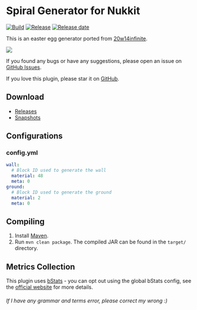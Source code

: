 # Spiral Generator for Nukkit
[![Build](https://img.shields.io/circleci/build/github/wode490390/SpiralGenerator/master)](https://circleci.com/gh/wode490390/SpiralGenerator/tree/master)
[![Release](https://img.shields.io/github/v/release/wode490390/SpiralGenerator)](https://github.com/wode490390/SpiralGenerator/releases)
[![Release date](https://img.shields.io/github/release-date/wode490390/SpiralGenerator)](https://github.com/wode490390/SpiralGenerator/releases)
<!--[![Servers](https://img.shields.io/bstats/servers/6987)](https://bstats.org/plugin/bukkit/SpiralGenerator/6987)
[![Players](https://img.shields.io/bstats/players/6987)](https://bstats.org/plugin/bukkit/SpiralGenerator/6987)-->

This is an easter egg generator ported from [20w14infinite](https://minecraft.gamepedia.com/Java_Edition_20w14infinite).

![](https://i.loli.net/2020/04/03/Asik94fwuNPvFnb.png)

If you found any bugs or have any suggestions, please open an issue on [GitHub Issues](https://github.com/wode490390/SpiralGenerator/issues).

If you love this plugin, please star it on [GitHub](https://github.com/wode490390/SpiralGenerator).

## Download
- [Releases](https://github.com/wode490390/SpiralGenerator/releases)
- [Snapshots](https://circleci.com/gh/wode490390/SpiralGenerator)

## Configurations

### config.yml
```yaml
wall:
  # Block ID used to generate the wall
  material: 48
  meta: 0
ground:
  # Block ID used to generate the ground
  material: 2
  meta: 0
```

## Compiling
1. Install [Maven](https://maven.apache.org/).
2. Run `mvn clean package`. The compiled JAR can be found in the `target/` directory.

## Metrics Collection

This plugin uses [bStats](https://github.com/wode490390/bStats-Nukkit) - you can opt out using the global bStats config, see the [official website](https://bstats.org/getting-started) for more details.

<!--[![Metrics](https://bstats.org/signatures/bukkit/SpiralGenerator.svg)](https://bstats.org/plugin/bukkit/SpiralGenerator/6987)-->

###### If I have any grammar and terms error, please correct my wrong :)
